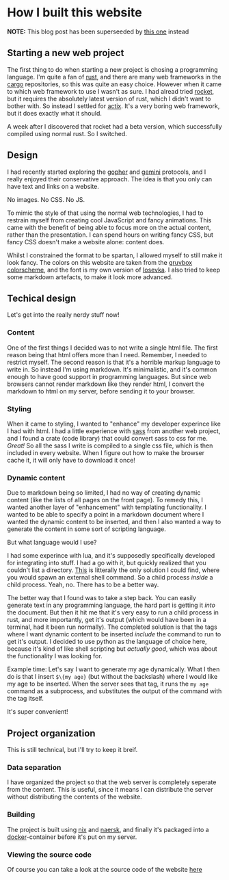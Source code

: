 # How I built this website

**NOTE:** This blog post has been superseeded by [this one](/blog/2022-02-02-how-i-rebuilt-this-website) instead

## Starting a new web project

The first thing to do when starting a new project is chosing a programming language.
I'm quite a fan of [rust](https://runst-lang.org),
and there are many web frameworks in the [cargo](https://crates.io) repositories,
so this was quite an easy choice.
However when it came to which web framework to use I wasn't as sure.
I had alread tried [rocket](https://rocket.rs),
but it requires the absolutely latest version of rust,
which I didn't want to bother with.
So instead I settled for [actix](https://actix.rs/).
It's a very boring web framework,
but it does exactly what it should.

A week after I discovered that rocket had a beta version,
which successfully compiled using normal rust.
So I switched.

## Design

I had recently started exploring the
[gopher](https://en.wikipedia.org/wiki/Gopher_%28protocol%29)
and
[gemini](https://gemini.circumlunar.space/)
protocols,
and I really enjoyed their conservative approach.
The idea is that you only can have text and links on a website.

No images. No CSS. No JS.

To mimic the style of that using the normal web technologies,
I had to restrain myself from creating cool JavaScript and fancy animations.
This came with the benefit of being able to focus more on the actual content,
rather than the presentation.
I can spend hours on writing fancy CSS,
but fancy CSS doesn't make a website alone:
content does.

Whilst I constrained the format to be spartan,
I allowed myself to still make it look fancy.
The colors on this website are taken from the
[gruvbox colorscheme](https://github.com/gruvbox-community/gruvbox),
and the font is my own version of
[Iosevka](https://typeof.net/Iosevka).
I also tried to keep some markdown artefacts,
to make it look more advanced.

## Techical design

Let's get into the really nerdy stuff now!

### Content

One of the first things I decided was to not write a single html file.
The first reason being that html offers more than I need.
Remember, I needed to restrict myself.
The second reason is that it's a horrible markup language to write in.
So instead I'm using markdown.
It's minimalistic,
and it's common enough to have good support in programming languages.
But since web browsers cannot render markdown like they render html,
I convert the markdown to html on my server,
before sending it to your browser.

### Styling

When it came to styling,
I wanted to "enhance" my developer experince like I had with html.
I had a little experience with
[sass](https://sass-lang.com/)
from another web project,
and I found a crate (code library) that could convert sass to css for me.
*Great!*
So all the sass I write is compiled to a single css file,
which is then included in every website.
When I figure out how to make the browser cache it,
it will only have to download it once!

### Dynamic content

Due to markdown being so limited,
I had no way of creating dynamic content
(like the lists of all pages on the front page).
To remedy this,
I wanted another layer of "enhancement" with templating functionality.
I wanted to be able to specify a point in a markdown document
where I wanted the dynamic content to be inserted,
and then I also wanted a way to generate the content
in some sort of scripting language.

But what language would I use?

I had some experince with lua,
and it's supposedly specifically developed for integrating into stuff.
I had a go with it,
but quickly realized that you couldn't list a directory.
[This](https://stackoverflow.com/questions/5303174/how-to-get-list-of-directories-in-lua)
is litterally the only solution I could find,
where you would spawn an external shell command.
So a child process *inside* a child process.
Yeah, no. There has to be a better way.

The better way that I found was to take a step back.
You can easily generate text in any programming language,
the hard part is getting it *into* the document.
But then it hit me that it's very easy to run a child process in rust,
and more importantly, get it's output
(which would have been in a terminal, had it been run normally).
The completed solution is that
the tags where I want dynamic content to be inserted
*include* the command to run to get it's output.
I decided to use python as the language of choice here,
because it's kind of like shell scripting but *actually good*,
which was about the functionality I was looking for.

Example time:
Let's say I want to generate my age dynamically.
What I then do is that I insert `$\{my age}` (but without the backslash)
where I would like my age to be inserted.
When the server sees that tag,
it runs the `my age` command as a subprocess,
and substitutes the output of the command with the tag itself.

It's  super convenient!

## Project organization

This is still technical, but I'll try to keep it breif.

### Data separation

I have organized the project so that
the web server is completely seperate from the content.
This is useful,
since it means I can distribute the server without distributing the contents
of the website.

### Building

The project is built using
[nix](https://nixos.org)
and
[naersk](https://github.com/nix-community/naersk),
and finally it's packaged into a [docker](https://www.docker.com/)-container
before it's put on my server.

### Viewing the source code

Of course you can take a look at the source code of the website
[here](https://github.com/NomisIV/servera)
